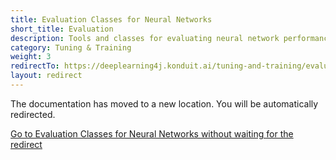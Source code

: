 ```yaml
---
title: Evaluation Classes for Neural Networks
short_title: Evaluation
description: Tools and classes for evaluating neural network performance
category: Tuning & Training
weight: 3
redirectTo: https://deeplearning4j.konduit.ai/tuning-and-training/evaluation
layout: redirect
---
```


The documentation has moved to a new location. You will be automatically redirected.
            
[Go to Evaluation Classes for Neural Networks without waiting for the redirect](https://deeplearning4j.konduit.ai/tuning-and-training/evaluation)

        